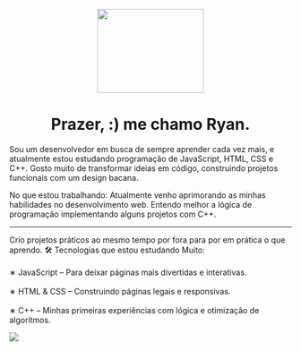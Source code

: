 <p align="center"><img src='https://media1.giphy.com/media/v1.Y2lkPTc5MGI3NjExcDF2ZjVnbDdqcTFkMG5sMTd0c3Q4d2k3eXo1cjEwMHBiaWdiOXl3MSZlcD12MV9pbnRlcm5hbF9naWZfYnlfaWQmY3Q9Zw/YYW0hHizzIOrlhimPG/giphy.gif' width="190px" height="150px"></p>

<h1 align="center"><strog>Prazer, :) me chamo Ryan.</strong></h1>


<p size='normal'>
    Sou um desenvolvedor em busca de sempre aprender cada vez mais, e atualmente estou estudando programação de JavaScript, HTML, CSS e C++. Gosto muito de transformar ideias em código, construindo projetos funcionais com um design bacana.
</p>

<p>
    No que estou trabalhando: Atualmente venho aprimorando as minhas habilidades no desenvolvimento web. Entendo melhor a lógica de programação implementando alguns projetos com C++.
</p>

<hr>

<p>
    Crio projetos práticos ao mesmo tempo por fora para por em prática o que aprendo. 🛠️ Tecnologias que estou estudando Muito:
    <br><br>
    &#8727; JavaScript &#8211; Para deixar páginas mais divertidas e interativas.
    <br><br>
    &#8727; HTML & CSS &#8211; Construindo páginas legais e responsivas.
    <br><br>
    &#8727; C++ &#8211; Minhas primeiras experiências com lógica e otimização de algoritmos.
</p>

<img src='https://www.google.com/imgres?q=imagem%20do%20js&imgurl=https%3A%2F%2Fupload.wikimedia.org%2Fwikipedia%2Fcommons%2F9%2F99%2FUnofficial_JavaScript_logo_2.svg&imgrefurl=https%3A%2F%2Fpt.wikipedia.org%2Fwiki%2FJavaScript&docid=sfCSW9zT8CoOUM&tbnid=Swa-N3Ndk5oU9M&vet=12ahUKEwiLte627suLAxUnHLkGHaVIKOQQM3oECBwQAA..i&w=800&h=800&hcb=2&ved=2ahUKEwiLte627suLAxUnHLkGHaVIKOQQM3oECBwQAA'>